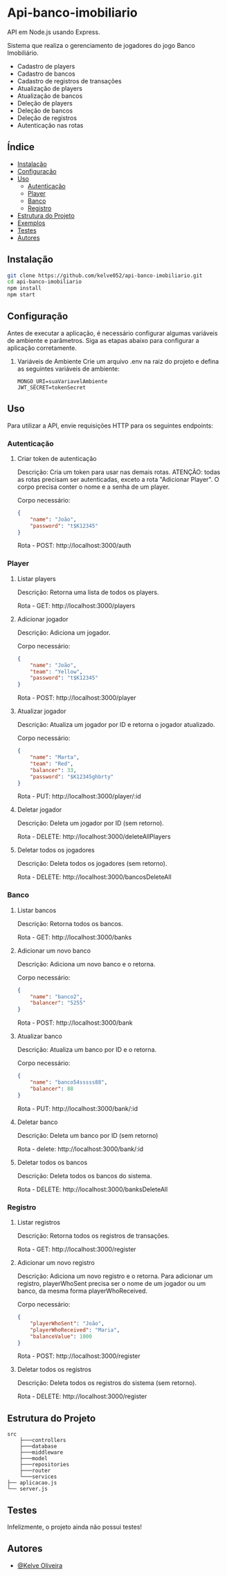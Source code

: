 # Api-banco-imobiliario

API em Node.js usando Express.

Sistema que realiza o gerenciamento de jogadores do jogo Banco Imobiliário.
- Cadastro de players
- Cadastro de bancos
- Cadastro de registros de transações
- Atualização de players
- Atualização de bancos
- Deleção de players
- Deleção de bancos
- Deleção de registros
- Autenticação nas rotas

## Índice

- [Instalação](#instalação)
- [Configuração](#configuração)
- [Uso](#uso)
  - [Autenticação](#autenticação)
  - [Player](#player)
  - [Banco](#banco)
  - [Registro](#registro)
- [Estrutura do Projeto](#estrutura-do-projeto)
- [Exemplos](#exemplos)
- [Testes](#testes)
- [Autores](#autores)

## Instalação

```bash
git clone https://github.com/kelve052/api-banco-imobiliario.git
cd api-banco-imobiliario
npm install
npm start
```

## Configuração

Antes de executar a aplicação, é necessário configurar algumas variáveis de ambiente e parâmetros. Siga as etapas abaixo para configurar a aplicação corretamente.

1. Variáveis de Ambiente
   Crie um arquivo .env na raiz do projeto e defina as seguintes variáveis de ambiente:

   ```env
   MONGO_URI=suaVariavelAmbiente
   JWT_SECRET=tokenSecret
   ```

## Uso

Para utilizar a API, envie requisições HTTP para os seguintes endpoints:

### Autenticação

1. Criar token de autenticação

   Descrição: Cria um token para usar nas demais rotas. ATENÇÃO: todas as rotas precisam ser autenticadas, exceto a rota "Adicionar Player". O corpo precisa conter o nome e a senha de um player.

   Corpo necessário:
   ```json
   {
       "name": "João",
       "password": "t$K12345"
   }
   ```
   Rota - POST: http://localhost:3000/auth

### Player

1. Listar players

   Descrição: Retorna uma lista de todos os players.

   Rota - GET: http://localhost:3000/players

2. Adicionar jogador

   Descrição: Adiciona um jogador.

   Corpo necessário:
   ```json
   {
       "name": "João",
       "team": "Yellow",
       "password": "t$K12345"
   }
   ```
   Rota - POST: http://localhost:3000/player

3. Atualizar jogador

   Descrição: Atualiza um jogador por ID e retorna o jogador atualizado.

   Corpo necessário:
   ```json
   {
       "name": "Marta",
       "team": "Red",
       "balancer": 33,
       "password": "$K12345ghbrty"
   }
   ```
   Rota - PUT: http://localhost:3000/player/:id

4. Deletar jogador

   Descrição: Deleta um jogador por ID (sem retorno).

   Rota - DELETE: http://localhost:3000/deleteAllPlayers

5. Deletar todos os jogadores

   Descrição: Deleta todos os jogadores (sem retorno).

   Rota - DELETE: http://localhost:3000/bancosDeleteAll

### Banco

1. Listar bancos

   Descrição: Retorna todos os bancos.

   Rota - GET: http://localhost:3000/banks 

2. Adicionar um novo banco

   Descrição: Adiciona um novo banco e o retorna.

   Corpo necessário:
   ```json
   {
       "name": "banco2",
       "balancer": "5255"
   }
   ```
   Rota - POST: http://localhost:3000/bank 

3. Atualizar banco

   Descrição: Atualiza um banco por ID e o retorna.

   Corpo necessário:
   ```json
   {
       "name": "banco54sssss88",
       "balancer": 88
   }
   ```
   Rota - PUT: http://localhost:3000/bank/:id

4. Deletar banco

    Descrição: Deleta um banco por ID (sem retorno)

    Rota - delete: http://localhost:3000/bank/:id

5. Deletar todos os bancos

   Descrição: Deleta todos os bancos do sistema.

   Rota - DELETE: http://localhost:3000/banksDeleteAll

### Registro

1. Listar registros

   Descrição: Retorna todos os registros de transações.

   Rota - GET: http://localhost:3000/register

2. Adicionar um novo registro

   Descrição: Adiciona um novo registro e o retorna. Para adicionar um registro, playerWhoSent precisa ser o nome de um jogador ou um banco, da mesma forma playerWhoReceived.

   Corpo necessário:
   ```json
   {
       "playerWhoSent": "João",
       "playerWhoReceived": "Maria",
       "balanceValue": 1000
   }
   ```
   Rota - POST: http://localhost:3000/register

3. Deletar todos os registros

   Descrição: Deleta todos os registros do sistema (sem retorno).

   Rota - DELETE: http://localhost:3000/register

## Estrutura do Projeto

```
src
    ├───controllers
    ├───database
    ├───middleware
    ├───model
    ├───repositories
    ├───router
    └───services
├── aplicacao.js
└── server.js
```

## Testes

Infelizmente, o projeto ainda não possui testes!

## Autores

- [@Kelve Oliveira](https://github.com/kelve052)